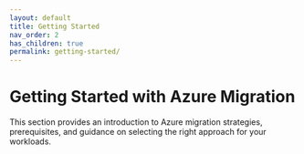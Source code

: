 ```yaml
---
layout: default
title: Getting Started
nav_order: 2
has_children: true
permalink: getting-started/
---
```


# Getting Started with Azure Migration

This section provides an introduction to Azure migration strategies, prerequisites, and guidance on selecting the right approach for your workloads.